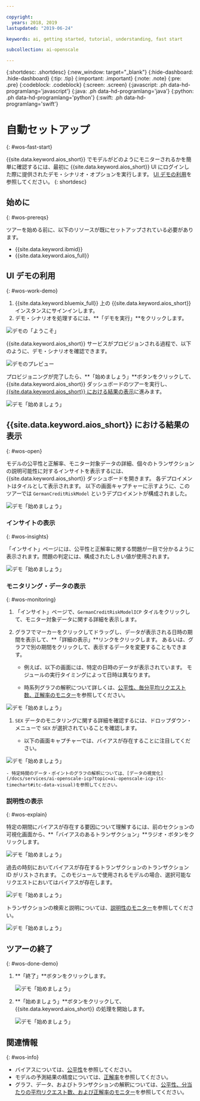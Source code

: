 ```yaml
---

copyright:
  years: 2018, 2019
lastupdated: "2019-06-24"

keywords: ai, getting started, tutorial, understanding, fast start

subcollection: ai-openscale

---
```


{:shortdesc: .shortdesc}
{:new_window: target="_blank"}
{:hide-dashboard: .hide-dashboard}
{:tip: .tip}
{:important: .important}
{:note: .note}
{:pre: .pre}
{:codeblock: .codeblock}
{:screen: .screen}
{:javascript: .ph data-hd-programlang='javascript'}
{:java: .ph data-hd-programlang='java'}
{:python: .ph data-hd-programlang='python'}
{:swift: .ph data-hd-programlang='swift'}

# 自動セットアップ
{: #wos-fast-start}

{{site.data.keyword.aios_short}} でモデルがどのようにモニターされるかを簡単に確認するには、最初に {{site.data.keyword.aios_short}} UI にログインした際に提供されたデモ・シナリオ・オプションを実行します。  [UI デモの利用](#wos-work-demo)を参照してください。
{: shortdesc}

## 始めに
{: #wos-prereqs}

ツアーを始める前に、以下のリソースが既にセットアップされている必要があります。

- {{site.data.keyword.ibmid}}
- {{site.data.keyword.aios_full}}

## UI デモの利用
{: #wos-work-demo}

1.  {{site.data.keyword.bluemix_full}} 上の {{site.data.keyword.aios_short}} インスタンスにサインインします。
1.  デモ・シナリオを処理するには、**「デモを実行」**をクリックします。

   ![デモの「ようこそ」](images/fastpath_demo_11.31.04.png)

   {{site.data.keyword.aios_short}} サービスがプロビジョンされる過程で、以下のように、デモ・シナリオを確認できます。

   ![デモのプレビュー](images/fastpath_demo_11.31.58.png)

プロビジョニングが完了したら、**「始めましょう」**ボタンをクリックして、{{site.data.keyword.aios_short}} ダッシュボードのツアーを実行し、[{{site.data.keyword.aios_short}} における結果の表示](#wos-open)に進みます。

   ![デモ「始めましょう」](images/fastpath_demo_11.33.45.png)


## {{site.data.keyword.aios_short}} における結果の表示
{: #wos-open}

モデルの公平性と正解率、モニター対象データの詳細、個々のトランザクションの説明可能性に対するインサイトを表示するには、{{site.data.keyword.aios_short}} ダッシュボードを開きます。 各デプロイメントはタイルとして表示されます。 以下の画面キャプチャーに示すように、このツアーでは `GermanCreditRiskModel` というデプロイメントが構成されました。


   ![デモ「始めましょう」](images/fastpath_demo_11.33.54.png)


### インサイトの表示
{: #wos-insights}

「インサイト」ページには、公平性と正解率に関する問題が一目で分かるように表示されます。問題の判定には、構成されたしきい値が使用されます。

   ![デモ「始めましょう」](images/fastpath_demo_11.34.00.png)

### モニタリング・データの表示
{: #wos-monitoring}

1.  「インサイト」ページで、`GermanCreditRiskModelICP` タイルをクリックして、モニター対象データに関する詳細を表示します。
1.  グラフでマーカーをクリックしてドラッグし、データが表示される日時の期間を表示して、**「詳細の表示」**リンクをクリックします。 あるいは、グラフで別の期間をクリックして、表示するデータを変更することもできます。

     - 例えば、以下の画面には、特定の日時のデータが表示されています。 モジュールの実行タイミングによって日時は異なります。

     - 時系列グラフの解釈について詳しくは、[公平性、毎分平均リクエスト数、正解率のモニター](/docs/services/ai-openscale-icp?topic=ai-openscale-icp-itc-timechart)を参照してください。

   ![デモ「始めましょう」](images/fastpath_demo_11.34.17.png)

1.  `SEX` データのモニタリングに関する詳細を確認するには、ドロップダウン・メニューで `SEX` が選択されていることを確認します。

    - 以下の画面キャプチャーでは、バイアスが存在することに注目してください。
    
   ![デモ「始めましょう」](images/fastpath_demo_11.34.27.png)

    - 特定時間のデータ・ポイントのグラフの解釈については、[データの視覚化](/docs/services/ai-openscale-icp?topic=ai-openscale-icp-itc-timechart#itc-data-visual)を参照してください。


### 説明性の表示
{: #wos-explain}

特定の期間にバイアスが存在する要因について理解するには、前のセクションの可視化画面から、**「バイアスのあるトランザクション」**ラジオ・ボタンをクリックします。

   ![デモ「始めましょう」](images/fastpath_demo_11.35.06.png)

過去の時刻においてバイアスが存在するトランザクションのトランザクション ID がリストされます。 このモジュールで使用されるモデルの場合、選択可能なリクエストにおいてはバイアスが存在します。

   ![デモ「始めましょう」](images/fastpath_demo_11.35.12.png)

トランザクションの検索と説明については、[説明性のモニター](/docs/services/ai-openscale-icp?topic=ai-openscale-icp-ie-ov)を参照してください。

   ![デモ「始めましょう」](images/fastpath_demo_11.35.50.png)

## ツアーの終了
{: #wos-done-demo}

1. **「終了」**ボタンをクリックします。

   ![デモ「始めましょう」](images/fastpath_demo_11.37.22.png)

2. **「始めましょう」**ボタンをクリックして、{{site.data.keyword.aios_short}} の処理を開始します。

   ![デモ「始めましょう」](images/fastpath_demo_11.33.45.png)


## 関連情報
{: #wos-info}

- バイアスについては、[公平性](/docs/services/ai-openscale-icp?topic=ai-openscale-icp-mf-monitor)を参照してください。
- モデルの予測結果の精度については、[正解率](/docs/services/ai-openscale-icp?topic=ai-openscale-icp-acc-monitor)を参照してください。
- グラフ、データ、およびトランザクションの解釈については、[公平性、分当たりの平均リクエスト数、および正解率のモニター](/docs/services/ai-openscale-icp?topic=ai-openscale-icp-itc-timechart)を参照してください。
